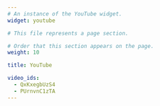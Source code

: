 ```yaml
---
# An instance of the YouTube widget.
widget: youtube

# This file represents a page section.

# Order that this section appears on the page.
weight: 10

title: YouTube

video_ids:
  - QxKxegbUzS4
  - PUrnvnC1zTA
---
```

